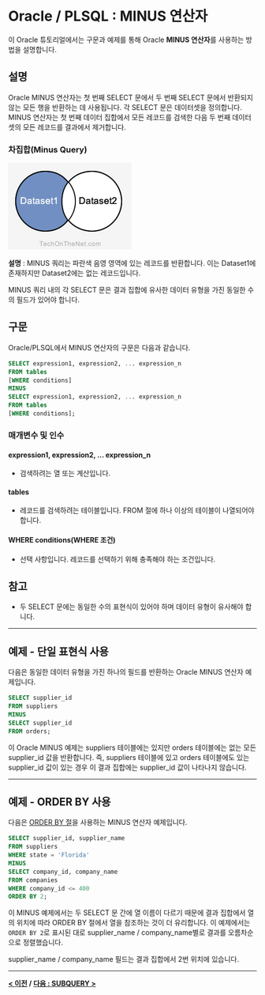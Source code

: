 # Oracle / PLSQL : MINUS 연산자

이 Oracle 튜토리얼에서는 구문과 예제를 통해 Oracle **MINUS 연산자**를 사용하는 방법을 설명합니다.

## 설명
Oracle MINUS 연산자는 첫 번째 SELECT 문에서 두 번째 SELECT 문에서 반환되지 않는 모든 행을 반환하는 데 사용됩니다. 각 SELECT 문은 데이터셋을 정의합니다. MINUS 연산자는 첫 번째 데이터 집합에서 모든 레코드를 검색한 다음 두 번째 데이터셋의 모든 레코드를 결과에서 제거합니다.

### 차집합(Minus Query)

![MINUS](Visual-Illustration/minus.png)

**설명** : MINUS 쿼리는 파란색 음영 영역에 있는 레코드를 반환합니다. 이는 Dataset1에 존재하지만 Dataset2에는 없는 레코드입니다.

MINUS 쿼리 내의 각 SELECT 문은 결과 집합에 유사한 데이터 유형을 가진 동일한 수의 필드가 있어야 합니다.

## 구문
Oracle/PLSQL에서 MINUS 연산자의 구문은 다음과 같습니다.
```sql
SELECT expression1, expression2, ... expression_n
FROM tables
[WHERE conditions]
MINUS
SELECT expression1, expression2, ... expression_n
FROM tables
[WHERE conditions];
```
### 매개변수 및 인수
#### **expression1, expression2, ... expression_n**
- 검색하려는 열 또는 계산입니다.
#### **tables**
- 레코드를 검색하려는 테이블입니다. FROM 절에 하나 이상의 테이블이 나열되어야 합니다.
#### **WHERE conditions(WHERE 조건)**
- 선택 사항입니다. 레코드를 선택하기 위해 충족해야 하는 조건입니다.

## 참고
- 두 SELECT 문에는 동일한 수의 표현식이 있어야 하며 데이터 유형이 유사해야 합니다.

---
## 예제 - 단일 표현식 사용
다음은 동일한 데이터 유형을 가진 하나의 필드를 반환하는 Oracle MINUS 연산자 예제입니다.
```sql
SELECT supplier_id
FROM suppliers
MINUS
SELECT supplier_id
FROM orders;
```
이 Oracle MINUS 예제는 suppliers 테이블에는 있지만 orders 테이블에는 없는 모든 supplier_id 값을 반환합니다. 즉, suppliers 테이블에 있고 orders 테이블에도 있는 supplier_id 값이 있는 경우 이 결과 집합에는 supplier_id 값이 나타나지 않습니다.

---
## 예제 - ORDER BY 사용
다음은 [ORDER BY 절](ORDER_BY.md)을 사용하는 MINUS 연산자 예제입니다.
```sql
SELECT supplier_id, supplier_name
FROM suppliers
WHERE state = 'Florida'
MINUS
SELECT company_id, company_name
FROM companies
WHERE company_id <= 400
ORDER BY 2;
```
이 MINUS 예제에서는 두 SELECT 문 간에 열 이름이 다르기 때문에 결과 집합에서 열의 위치에 따라 ORDER BY 절에서 열을 참조하는 것이 더 유리합니다. 이 예제에서는 `ORDER BY 2`로 표시된 대로 supplier_name / company_name별로 결과를 오름차순으로 정렬했습니다.

supplier_name / company_name 필드는 결과 집합에서 2번 위치에 있습니다.

---
**[< 이전](INTERSECT.md) / [다음 : SUBQUERY >](Subqueries.md)**